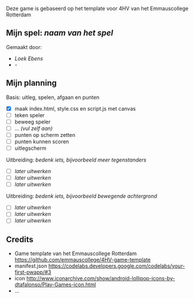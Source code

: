 Deze game is gebaseerd op het template voor 4HV van het Emmauscollege Rotterdam

## Mijn spel: *naam van het spel*
Gemaakt door:
- *Loek Ebens*
- *-*

## Mijn planning

Basis: uitleg, spelen, afgaan en punten
- [x] maak index.html, style.css en script.js met canvas
- [ ] teken speler
- [ ] beweeg speler
- [ ] ... *(vul zelf aan)*
- [ ] punten op scherm zetten
- [ ] punten kunnen scoren
- [ ] uitlegscherm

Uitbreiding: *bedenk iets, bijvoorbeeld meer tegenstanders*
- [ ] *later uitwerken*
- [ ] *later uitwerken*
- [ ] *later uitwerken*

Uitbreiding: *bedenk iets, bijvoorbeeld bewegende achtergrond*
- [ ] *later uitwerken*
- [ ] *later uitwerken*
- [ ] *later uitwerken*

## Credits
- Game template van het Emmauscollege Rotterdam https://github.com/emmauscollege/4HV-game-template
- manifest.json https://codelabs.developers.google.com/codelabs/your-first-pwapp/#3
- icon http://www.iconarchive.com/show/android-lollipop-icons-by-dtafalonso/Play-Games-icon.html
- ...
